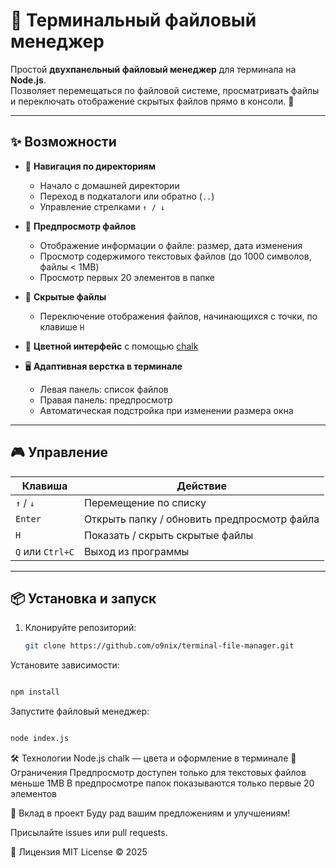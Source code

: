 # 📂 Терминальный файловый менеджер

Простой **двухпанельный файловый менеджер** для терминала на **Node.js**.  
Позволяет перемещаться по файловой системе, просматривать файлы и переключать отображение скрытых файлов прямо в консоли. 🚀  

---

## ✨ Возможности

- 📁 **Навигация по директориям**  
  - Начало с домашней директории  
  - Переход в подкаталоги или обратно (`..`)  
  - Управление стрелками `↑ / ↓`  

- 👀 **Предпросмотр файлов**  
  - Отображение информации о файле: размер, дата изменения  
  - Просмотр содержимого текстовых файлов (до 1000 символов, файлы < 1MB)  
  - Просмотр первых 20 элементов в папке  

- 🙈 **Скрытые файлы**  
  - Переключение отображения файлов, начинающихся с точки, по клавише `H`  

- 🎨 **Цветной интерфейс** с помощью [chalk](https://www.npmjs.com/package/chalk)  

- 🖥️ **Адаптивная верстка в терминале**  
  - Левая панель: список файлов  
  - Правая панель: предпросмотр  
  - Автоматическая подстройка при изменении размера окна  

---

## 🎮 Управление

| Клавиша         | Действие                                    |
|-----------------|---------------------------------------------|
| `↑` / `↓`       | Перемещение по списку                       |
| `Enter`         | Открыть папку / обновить предпросмотр файла |
| `H`             | Показать / скрыть скрытые файлы             |
| `Q` или `Ctrl+C`| Выход из программы                          |

---

## 📦 Установка и запуск

1. Клонируйте репозиторий:
   ```bash
   git clone https://github.com/o9nix/terminal-file-manager.git
   ```
   
Установите зависимости:

```bash

npm install
```
Запустите файловый менеджер:

```bash

node index.js
```
🛠️ Технологии
Node.js
chalk — цвета и оформление в терминале
🚧 Ограничения
Предпросмотр доступен только для текстовых файлов меньше 1MB
В предпросмотре папок показываются только первые 20 элементов


🤝 Вклад в проект
Буду рад вашим предложениям и улучшениям!

Присылайте issues или pull requests.

📜 Лицензия
MIT License © 2025
